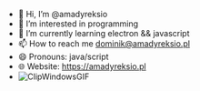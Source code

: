 - 👋 Hi, I’m @amadyreksio
- 👀 I’m interested in programming
- 🌱 I’m currently learning electron && javascript
- 📫 How to reach me dominik@amadyreksio.pl
- 😄 Pronouns: java/script
- 🌐 Website: https://amadyreksio.pl
- ![ClipWindowsGIF](https://github.com/user-attachments/assets/bc0b7325-37c5-40a5-b998-3b93e3b71a7a)


<!---
amadyreksio/amadyreksio is a ✨ special ✨ repository because its `README.md` (this file) appears on your GitHub profile.
You can click the Preview link to take a look at your changes.
--->
